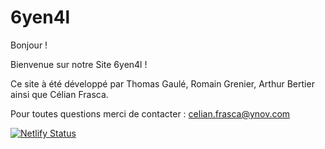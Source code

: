 # 6yen4l

Bonjour ! 

Bienvenue sur notre Site 6yen4l ! 

Ce site à été développé par Thomas Gaulé, Romain Grenier, Arthur Bertier ainsi que Célian Frasca.

Pour toutes questions merci de contacter : celian.frasca@ynov.com

[![Netlify Status](https://api.netlify.com/api/v1/badges/c354dff6-1a68-435b-9858-386a0570262f/deploy-status)](https://app.netlify.com/sites/ynoviensen4l/deploys)
